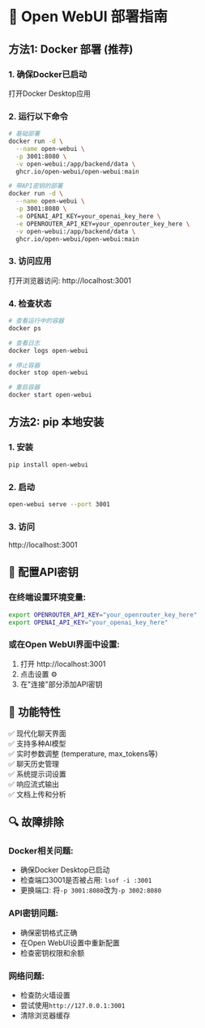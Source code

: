 # 🚀 Open WebUI 部署指南

## 方法1: Docker 部署 (推荐)

### 1. 确保Docker已启动
打开Docker Desktop应用

### 2. 运行以下命令
```bash
# 基础部署
docker run -d \
  --name open-webui \
  -p 3001:8080 \
  -v open-webui:/app/backend/data \
  ghcr.io/open-webui/open-webui:main

# 带API密钥的部署
docker run -d \
  --name open-webui \
  -p 3001:8080 \
  -e OPENAI_API_KEY=your_openai_key_here \
  -e OPENROUTER_API_KEY=your_openrouter_key_here \
  -v open-webui:/app/backend/data \
  ghcr.io/open-webui/open-webui:main
```

### 3. 访问应用
打开浏览器访问: http://localhost:3001

### 4. 检查状态
```bash
# 查看运行中的容器
docker ps

# 查看日志
docker logs open-webui

# 停止容器
docker stop open-webui

# 重启容器
docker start open-webui
```

## 方法2: pip 本地安装

### 1. 安装
```bash
pip install open-webui
```

### 2. 启动
```bash
open-webui serve --port 3001
```

### 3. 访问
http://localhost:3001

## 🔧 配置API密钥

### 在终端设置环境变量:
```bash
export OPENROUTER_API_KEY="your_openrouter_key_here"
export OPENAI_API_KEY="your_openai_key_here"
```

### 或在Open WebUI界面中设置:
1. 打开 http://localhost:3001
2. 点击设置 ⚙️
3. 在"连接"部分添加API密钥

## 🎯 功能特性

✅ 现代化聊天界面  
✅ 支持多种AI模型  
✅ 实时参数调整 (temperature, max_tokens等)  
✅ 聊天历史管理  
✅ 系统提示词设置  
✅ 响应流式输出  
✅ 文档上传和分析  

## 🔍 故障排除

### Docker相关问题:
- 确保Docker Desktop已启动
- 检查端口3001是否被占用: `lsof -i :3001`
- 更换端口: 将`-p 3001:8080`改为`-p 3002:8080`

### API密钥问题:
- 确保密钥格式正确
- 在Open WebUI设置中重新配置
- 检查密钥权限和余额

### 网络问题:
- 检查防火墙设置
- 尝试使用`http://127.0.0.1:3001`
- 清除浏览器缓存
